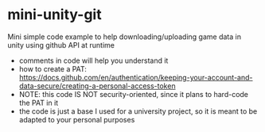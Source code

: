 # mini-unity-git
Mini simple code example to help downloading/uploading game data in unity using github API at runtime

- comments in code will help you understand it
- how to create a PAT: https://docs.github.com/en/authentication/keeping-your-account-and-data-secure/creating-a-personal-access-token
- NOTE: this code IS NOT security-oriented, since it plans to hard-code the PAT in it
- the code is just a base I used for a university project, so it is meant to be adapted to your personal purposes
